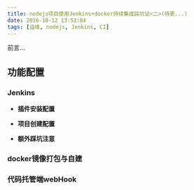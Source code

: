 ```yaml
---
title: nodejs项目使用Jenkins+docker持续集成踩坑记<二>(待更...)
date: 2016-10-12 13:53:04
tags: [运维, nodejs, Jenkins, CI]
---
```


前言...

## 功能配置

### Jenkins

* **插件安装配置**

* **项目创建配置**

* **额外踩坑注意**

### docker镜像打包与自建

### 代码托管端webHook
